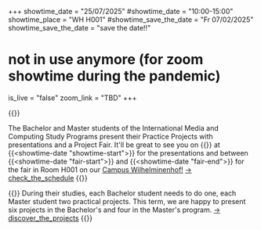 +++
showtime_date = "25/07/2025"
#showtime_date = "10:00-15:00"
showtime_place = "WH H001"
#showtime_save_the_date = "Fr 07/02/2025"
showtime_save_the_date = "save the date!!"
# not in use anymore (for zoom showtime during the pandemic)
is_live = "false"
zoom_link = "TBD"
+++


{{<teaser category="about showtime" title="Project Fair & Presentations">}}

The Bachelor and Master students of the International Media and Computing Study Programs present their Practice Projects with presentations and a Project Fair.
It'll be great to see  you on {{<showtime-date>}} at {{<showtime-date "showtime-start">}} for the presentations and between {{<showtime-date "fair-start">}} and {{<showtime-date "fair-end">}} for the fair in Room H001 on our <a href="https://www.htw-berlin.de/campus/campus-wilhelminenhof/">Campus Wilhelminenhof!</a>
[-> check_the_schedule](schedule)
{{</teaser>}}

{{<teaser category="projects" title="One Term Ten Projects">}}
During their studies, each Bachelor student needs to do one, each Master student two practical projects. This term, we are happy to present six projects in the Bachelor's and four in the Master's program.
[-> discover_the_projects](projects)
{{</teaser>}}

